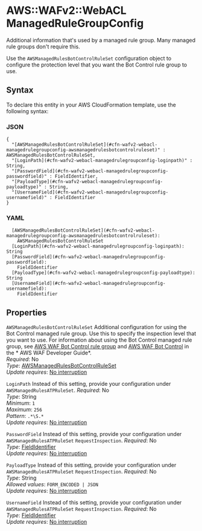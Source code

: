 # AWS::WAFv2::WebACL ManagedRuleGroupConfig<a name="aws-properties-wafv2-webacl-managedrulegroupconfig"></a>

Additional information that's used by a managed rule group\. Many managed rule groups don't require this\.

Use the `AWSManagedRulesBotControlRuleSet` configuration object to configure the protection level that you want the Bot Control rule group to use\. 

## Syntax<a name="aws-properties-wafv2-webacl-managedrulegroupconfig-syntax"></a>

To declare this entity in your AWS CloudFormation template, use the following syntax:

### JSON<a name="aws-properties-wafv2-webacl-managedrulegroupconfig-syntax.json"></a>

```
{
  "[AWSManagedRulesBotControlRuleSet](#cfn-wafv2-webacl-managedrulegroupconfig-awsmanagedrulesbotcontrolruleset)" : AWSManagedRulesBotControlRuleSet,
  "[LoginPath](#cfn-wafv2-webacl-managedrulegroupconfig-loginpath)" : String,
  "[PasswordField](#cfn-wafv2-webacl-managedrulegroupconfig-passwordfield)" : FieldIdentifier,
  "[PayloadType](#cfn-wafv2-webacl-managedrulegroupconfig-payloadtype)" : String,
  "[UsernameField](#cfn-wafv2-webacl-managedrulegroupconfig-usernamefield)" : FieldIdentifier
}
```

### YAML<a name="aws-properties-wafv2-webacl-managedrulegroupconfig-syntax.yaml"></a>

```
  [AWSManagedRulesBotControlRuleSet](#cfn-wafv2-webacl-managedrulegroupconfig-awsmanagedrulesbotcontrolruleset): 
    AWSManagedRulesBotControlRuleSet
  [LoginPath](#cfn-wafv2-webacl-managedrulegroupconfig-loginpath): String
  [PasswordField](#cfn-wafv2-webacl-managedrulegroupconfig-passwordfield): 
    FieldIdentifier
  [PayloadType](#cfn-wafv2-webacl-managedrulegroupconfig-payloadtype): String
  [UsernameField](#cfn-wafv2-webacl-managedrulegroupconfig-usernamefield): 
    FieldIdentifier
```

## Properties<a name="aws-properties-wafv2-webacl-managedrulegroupconfig-properties"></a>

`AWSManagedRulesBotControlRuleSet`  <a name="cfn-wafv2-webacl-managedrulegroupconfig-awsmanagedrulesbotcontrolruleset"></a>
Additional configuration for using the Bot Control managed rule group\. Use this to specify the inspection level that you want to use\. For information about using the Bot Control managed rule group, see [AWS WAF Bot Control rule group](https://docs.aws.amazon.com/waf/latest/developerguide/aws-managed-rule-groups-bot.html) and [AWS WAF Bot Control](https://docs.aws.amazon.com/waf/latest/developerguide/waf-bot-control.html) in the * AWS WAF Developer Guide*\.  
*Required*: No  
*Type*: [AWSManagedRulesBotControlRuleSet](aws-properties-wafv2-webacl-awsmanagedrulesbotcontrolruleset.md)  
*Update requires*: [No interruption](https://docs.aws.amazon.com/AWSCloudFormation/latest/UserGuide/using-cfn-updating-stacks-update-behaviors.html#update-no-interrupt)

`LoginPath`  <a name="cfn-wafv2-webacl-managedrulegroupconfig-loginpath"></a>
Instead of this setting, provide your configuration under `AWSManagedRulesATPRuleSet`\. 
*Required*: No  
*Type*: String  
*Minimum*: `1`  
*Maximum*: `256`  
*Pattern*: `.*\S.*`  
*Update requires*: [No interruption](https://docs.aws.amazon.com/AWSCloudFormation/latest/UserGuide/using-cfn-updating-stacks-update-behaviors.html#update-no-interrupt)

`PasswordField`  <a name="cfn-wafv2-webacl-managedrulegroupconfig-passwordfield"></a>
Instead of this setting, provide your configuration under `AWSManagedRulesATPRuleSet` `RequestInspection`\. 
*Required*: No  
*Type*: [FieldIdentifier](aws-properties-wafv2-webacl-fieldidentifier.md)  
*Update requires*: [No interruption](https://docs.aws.amazon.com/AWSCloudFormation/latest/UserGuide/using-cfn-updating-stacks-update-behaviors.html#update-no-interrupt)

`PayloadType`  <a name="cfn-wafv2-webacl-managedrulegroupconfig-payloadtype"></a>
Instead of this setting, provide your configuration under `AWSManagedRulesATPRuleSet` `RequestInspection`\. 
*Required*: No  
*Type*: String  
*Allowed values*: `FORM_ENCODED | JSON`  
*Update requires*: [No interruption](https://docs.aws.amazon.com/AWSCloudFormation/latest/UserGuide/using-cfn-updating-stacks-update-behaviors.html#update-no-interrupt)

`UsernameField`  <a name="cfn-wafv2-webacl-managedrulegroupconfig-usernamefield"></a>
Instead of this setting, provide your configuration under `AWSManagedRulesATPRuleSet` `RequestInspection`\. 
*Required*: No  
*Type*: [FieldIdentifier](aws-properties-wafv2-webacl-fieldidentifier.md)  
*Update requires*: [No interruption](https://docs.aws.amazon.com/AWSCloudFormation/latest/UserGuide/using-cfn-updating-stacks-update-behaviors.html#update-no-interrupt)